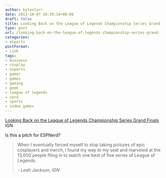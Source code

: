 ```yaml
---
author: kylestarr
date: 2013-10-07 19:39:14+00:00
draft: false
title: Looking Back on the League of Legends Championship Series Grand Finals
type: post
url: /looking-back-on-the-league-of-legends-championship-series-grand-finals/
categories:
- eSports
postFormat:
- Link
tags:
- business
- cosplay
- esports
- gamer
- games
- gaming
- geek
- league of legends
- nerd
- sports
- video games
---
```


[Looking Back on the League of Legends Championship Series Grand Finals
](http://www.ign.com/articles/2013/10/07/looking-back-on-the-league-of-legends-championship-series-grand-finals)IGN

Is this a pitch for ESPNerd?


<blockquote>When I eventually forced myself to stop taking pictures of epic cosplayers and merch, I found my way to my seat and marveled at the 13,000 people filing in to watch one best of five series of League of Legends.

_- Leah Jackson, IGN_</blockquote>
